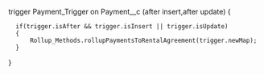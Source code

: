 trigger Payment_Trigger on Payment__c (after insert,after update) {

      if(trigger.isAfter && trigger.isInsert || trigger.isUpdate)
      {
          Rollup_Methods.rollupPaymentsToRentalAgreement(trigger.newMap);
      }
}

